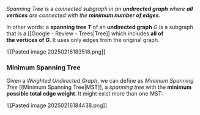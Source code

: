 *Spanning Tree* is a *connected subgraph in an **undirected graph** where **all vertices** are connected with the **minimum number of edges***.

In other words:
a **spanning tree _T_** of an **undirected graph** _G_ is a subgraph that is a [[Google - Review - Trees|Tree]] which includes **all of the vertices of _G_**. It uses only edges from the original graph.

![[Pasted image 20250216183518.png]]

### Minimum Spanning Tree

Given a *Weighted Undirected Graph*, we can define as *Minimum Spanning Tree* [[Minimum Spanning Tree|MST]], a *spanning tree* with the **minimum possible total edge weight**. It might exist more than one MST:

![[Pasted image 20250216184438.png]]